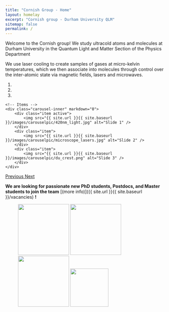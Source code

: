 ```yaml
---
title: "Cornish Group - Home"
layout: homelay
excerpt: "Cornish group - Durham University QLM"
sitemap: false
permalink: /
---
```



Welcome to the Cornish group! We study ultracold atoms and molecules at Durham University in the Quantum Light and Matter Section of the Physics Department

We use laser cooling to create samples of gases at micro-kelvin temperatures, which we then associate into molecules through control over the inter-atomic state via magnetic fields, lasers and microwaves.

<div markdown="0" id="carousel" class="carousel slide" data-ride="carousel" data-interval="4000" data-pause="hover" >
    <!-- Menu -->
    <ol class="carousel-indicators">
        <li data-target="#carousel" data-slide-to="0" class="active"></li>
        <li data-target="#carousel" data-slide-to="1"></li>
        <li data-target="#carousel" data-slide-to="2"></li>
    </ol>

    <!-- Items -->
    <div class="carousel-inner" markdown="0">
        <div class="item active">
            <img src="{{ site.url }}{{ site.baseurl }}/images/carouselpic/420nm_light.jpg" alt="Slide 1" />
        </div>
        <div class="item">
            <img src="{{ site.url }}{{ site.baseurl }}/images/carouselpic/microscope_lasers.jpg" alt="Slide 2" />
        </div>
        <div class="item">
            <img src="{{ site.url }}{{ site.baseurl }}/images/carouselpic/du_crest.png" alt="Slide 3" />
        </div>
    </div>
  <a class="left carousel-control" href="#carousel" role="button" data-slide="prev">
    <span class="glyphicon glyphicon-chevron-left" aria-hidden="true"></span>
    <span class="sr-only">Previous</span>
  </a>
  <a class="right carousel-control" href="#carousel" role="button" data-slide="next">
    <span class="glyphicon glyphicon-chevron-right" aria-hidden="true"></span>
    <span class="sr-only">Next</span>
  </a>
</div>

 **We are looking for passionate new PhD students, Postdocs, and Master students to join the team** [(more info)]({{ site.url }}{{ site.baseurl }}/vacancies) **!**

<figure class="fourth">
  <img src="{{ site.url }}{{ site.baseurl }}/images/logopic/Durham_University_Logo.png" style="width: 160px">
  <img src="{{ site.url }}{{ site.baseurl }}/images/logopic/qlm_logo.png" style="width: 160px">
  <img src="{{ site.url }}{{ site.baseurl }}/images/logopic/qsum_logo.png" style="width: 160px">
  <img src="{{ site.url }}{{ site.baseurl }}/images/logopic/epsrc_logo.png" style="width: 120px">
</figure>
